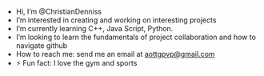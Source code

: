 -  Hi, I’m @ChristianDenniss
-  I’m interested in creating and working on interesting projects 
-  I’m currently learning C++, Java Script, Python.
-  I’m looking to learn the fundamentals of project collaboration and how to navigate github 
-  How to reach me: send me an email at aottgpvp@gmail.com
- ⚡ Fun fact: I love the gym and sports

<!---
ChristianDenniss/ChristianDenniss is a ✨ special ✨ repository because its `README.md` (this file) appears on your GitHub profile.
You can click the Preview link to take a look at your changes.
--->
